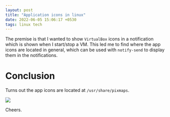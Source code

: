 ```yaml
---
layout: post
title: "Application icons in linux"
date: 2022-06-05 15:06:17 +0530
tags: linux tech
---
```


The premise is that I wanted to show `VirtualBox` icons in a notification which is shown when I start/stop a VM. This led me to find where the app icons are located in general, which can be used with `notify-send` to display them in the notifications.

# Conclusion

Turns out the app icons are located at `/usr/share/pixmaps`.

![]({{site.baseurl}}assets/img/notif-icon.webp)

Cheers.
